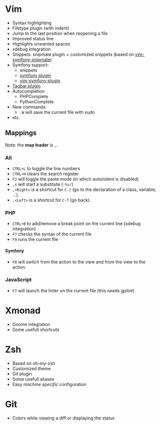 Vim
===

* Syntax highlighting
* Filetype plugin (with indent)
* Jump to the last position when reopening a file
* Improved status line
* Highlights unwanted spaces
* xdebug integration
* Snippets: snipmate plugin + customized snippets (based on [vim-symfony-snipmate](https://github.com/themouette/vim-symfony-snipmate))
* Symfony support:
    * snippets
    * [symfony plugin](http://www.vim.org/scripts/script.php?script_id=2128)
    * [vim-symfony plugin](https://github.com/soh335/vim-symfony)
* [Tagbar plugin](https://github.com/majutsushi/tagbar)
* Autocompletion
    * PHPComplete
    * PythonComplete
* New commands:
    * `:W` will save the current file with sudo
* etc.


Mappings
--------

Note: the **map leader** is `,`.

### All

* `CTRL+L` to toggle the line numbers
* `CTRL+H` clears the search register
* `F2` will toggle the paste mode (in which autoindent is disabled)
* `,s` will start a substitute (`:%s/`)
* `,<Right>` is a shortcut for `C-]` (go to the declaration of a class, variable, ...).
* `,<Left>` is a shortcut for `C-T` (go back).


### PHP

* `CTRL+B` to add/remove a break point on the current line (xdebug integration)
* `F7` checks the syntax of the current file
* `F9` runs the current file

#### Symfony

* `F8`  will switch from the action to the view and from the view to the action.


### JavaScript

* `F7` will launch the linter on the current file (this needs gjslint)


Xmonad
======

* Gnome integration
* Some usefull shortcuts


Zsh
===

* Based on oh-my-zsh
* Customized theme
* Git plugin
* Some usefull aliases
* Easy _machine specific_ configuration


Git
===

* Colors while viewing a diff or displaying the status
